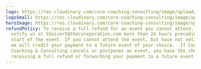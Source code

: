 ```yaml
---
logo: https://res.cloudinary.com/core-coaching-consulting/image/upload/v1660857570/ccc-logo-aug-2022_ebvjur.png
logoSmall: https://res.cloudinary.com/core-coaching-consulting/image/upload/v1660925201/ccc-logo-small-aug-2022_h162du.png
heroImage: https://res.cloudinary.com/core-coaching-consulting/image/upload/v1680300841/Superpower_of_Balanced_Leadership_Final__cropped_2_Square_drckqx.png
refundPolicy: To receive a full refund for an event you cannot attend, you must
  notify us at SSeivert@thecoreporation.com more than 24 hours preceding the
  start of the event. If you cannot attend the event, but have not notified us,
  we will credit your payment to a future event of your choice.  If Core
  Coaching & Consulting cancels or postpones an event, you have the choice of
  receiving a full refund or forwarding your payment to a future event.
---
```

